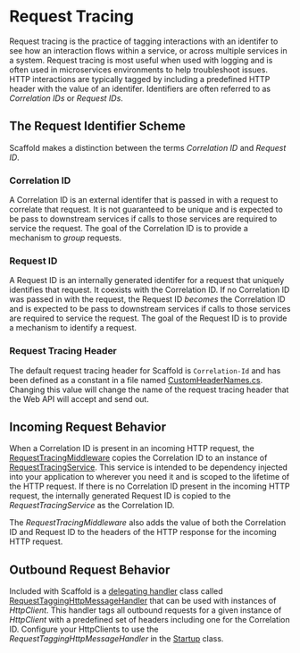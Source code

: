 # Request Tracing #

Request tracing is the practice of tagging interactions with an identifer to see how an interaction flows within a service, or across multiple services in a system. Request tracing is most useful when used with logging and is often used in microservices environments to help troubleshoot issues. HTTP interactions are typically tagged by including a predefined HTTP header with the value of an identifer. Identifiers are often referred to as *Correlation IDs* or *Request IDs*.

## The Request Identifier Scheme ##

Scaffold makes a distinction between the terms *Correlation ID* and *Request ID*.

### Correlation ID ###

A Correlation ID is an external identifer that is passed in with a request to correlate that request. It is not guaranteed to be unique and is expected to be pass to downstream services if calls to those services are required to service the request. The goal of the Correlation ID is to provide a mechanism to *group* requests.

### Request ID ###

A Request ID is an internally generated identifer for a request that uniquely identifies that request. It coexists with the Correlation ID. If no Correlation ID was passed in with the request, the Request ID *becomes* the Correlation ID and is expected to be pass to downstream services if calls to those services are required to service the request. The goal of the Request ID is to provide a mechanism to identify a request.

### Request Tracing Header ###

The default request tracing header for Scaffold is `Correlation-Id` and has been defined as a constant in a file named [CustomHeaderNames.cs](../Sources/Scaffold.WebApi/Constants/CustomHeaderNames.cs). Changing this value will change the name of the request tracing header that the Web API will accept and send out.

## Incoming Request Behavior ##

When a Correlation ID is present in an incoming HTTP request, the [RequestTracingMiddleware](../Sources/Scaffold.WebApi/Middleware/RequestTracingMiddleware.cs) copies the Correlation ID to an instance of [RequestTracingService](../Sources/Scaffold.WebApi/Services/RequestTracingService.cs). This service is intended to be dependency injected into your application to wherever you need it and is scoped to the lifetime of the HTTP request. If there is no Correlation ID present in the incoming HTTP request, the internally generated Request ID is copied to the *RequestTracingService* as the Correlation ID.

The *RequestTracingMiddleware* also adds the value of both the Correlation ID and Request ID to the headers of the HTTP response for the incoming HTTP request.

## Outbound Request Behavior ##

Included with Scaffold is a [delegating handler](https://docs.microsoft.com/aspnet/core/fundamentals/http-requests#outgoing-request-middleware) class called [RequestTaggingHttpMessageHandler](../Sources/Scaffold.WebApi/HttpMessageHandlers/RequestTaggingHttpMessageHandler.cs) that can be used with instances of *HttpClient*. This handler tags all outbound requests for a given instance of *HttpClient* with a predefined set of headers including one for the Correlation ID. Configure your HttpClients to use the *RequestTaggingHttpMessageHandler* in the [Startup](../Sources/Scaffold.WebApi/Startup.cs) class.
